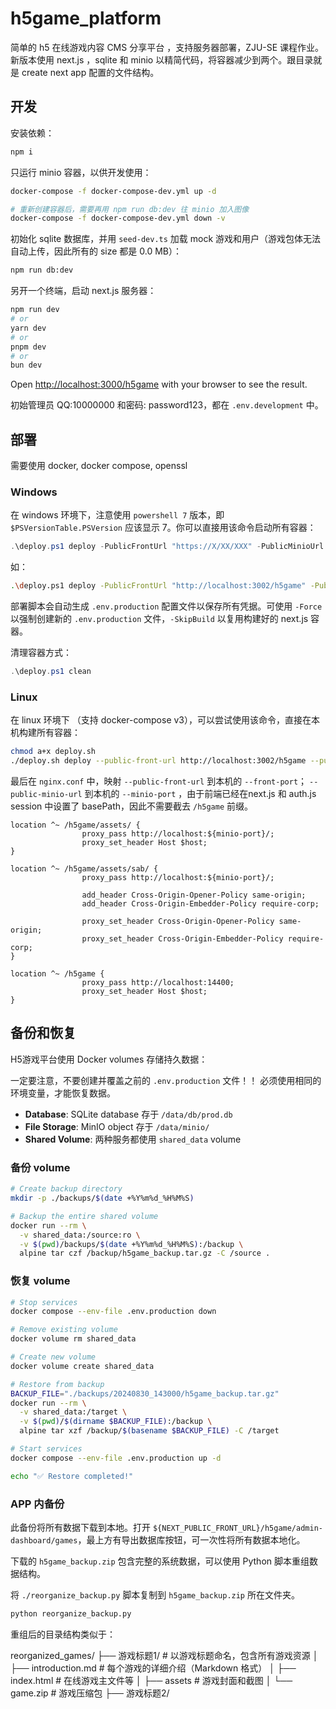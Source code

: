 # h5game_platform

简单的 h5 在线游戏内容 CMS 分享平台 ，支持服务器部署，ZJU-SE 课程作业。新版本使用 next.js ，sqlite 和 minio 以精简代码，将容器减少到两个。跟目录就是 create next app 配置的文件结构。

## 开发

安装依赖：

```bash
npm i
```

只运行 minio 容器，以供开发使用：

```bash
docker-compose -f docker-compose-dev.yml up -d

# 重新创建容器后，需要再用 npm run db:dev 往 minio 加入图像
docker-compose -f docker-compose-dev.yml down -v
```

初始化 sqlite 数据库，并用 `seed-dev.ts` 加载 mock 游戏和用户（游戏包体无法自动上传，因此所有的 size 都是 0.0 MB）：

```bash
npm run db:dev
```

另开一个终端，启动 next.js 服务器：

```bash
npm run dev
# or
yarn dev
# or
pnpm dev
# or
bun dev
```

Open [http://localhost:3000/h5game](http://localhost:3000/h5game) with your browser to see the result.

初始管理员 QQ:10000000 和密码: password123，都在 `.env.development` 中。

## 部署

需要使用 docker, docker compose, openssl

### Windows

在 windows 环境下，注意使用 `powershell 7` 版本，即 `$PSVersionTable.PSVersion` 应该显示 7。你可以直接用该命令启动所有容器：

```powershell
.\deploy.ps1 deploy -PublicFrontUrl "https://X/XX/XXX" -PublicMinioUrl "https://X/XX/XXX/assets" -AdminName "XXX"
```

如：

```bash
.\deploy.ps1 deploy -PublicFrontUrl "http://localhost:3002/h5game" -PublicMinioURL "http://localhost:9000" -AdminName "first_admin" -FrontPort 3002 -MinioPort 9000 -MinioConsolePort 9001
```

部署脚本会自动生成 `.env.production` 配置文件以保存所有凭据。可使用 `-Force` 以强制创建新的 `.env.production` 文件，`-SkipBuild` 以复用构建好的 next.js 容器。

清理容器方式：

```powershell
.\deploy.ps1 clean
```

### Linux

在 linux 环境下 （支持 docker-compose v3），可以尝试使用该命令，直接在本机构建所有容器：

```bash
chmod a+x deploy.sh
./deploy.sh deploy --public-front-url http://localhost:3002/h5game --public-minio-url http://localhost:9000 --admin-name first_admin --front-port 3000 --minio-port 9000 --minio-console-port 9001
```

最后在 `nginx.conf` 中，映射 `--public-front-url` 到本机的 `--front-port`； `--public-minio-url` 到本机的 `--minio-port` ，由于前端已经在next.js 和 auth.js session 中设置了 basePath，因此不需要截去 `/h5game` 前缀。 

```nginx
location ^~ /h5game/assets/ {
                proxy_pass http://localhost:${minio-port}/;
                proxy_set_header Host $host;
}

location ^~ /h5game/assets/sab/ {
                proxy_pass http://localhost:${minio-port}/;
                
                add_header Cross-Origin-Opener-Policy same-origin;
                add_header Cross-Origin-Embedder-Policy require-corp;
                
                proxy_set_header Cross-Origin-Opener-Policy same-origin;
                proxy_set_header Cross-Origin-Embedder-Policy require-corp;
}

location ^~ /h5game {
                proxy_pass http://localhost:14400;
                proxy_set_header Host $host;
}
```


## 备份和恢复

H5游戏平台使用 Docker volumes 存储持久数据：

一定要注意，不要创建并覆盖之前的 `.env.production` 文件！！ 必须使用相同的环境变量，才能恢复数据。

- **Database**: SQLite database 存于 `/data/db/prod.db`
- **File Storage**: MinIO object 存于 `/data/minio/`
- **Shared Volume**: 两种服务都使用 `shared_data` volume

### 备份 volume

```bash
# Create backup directory
mkdir -p ./backups/$(date +%Y%m%d_%H%M%S)

# Backup the entire shared volume
docker run --rm \
  -v shared_data:/source:ro \
  -v $(pwd)/backups/$(date +%Y%m%d_%H%M%S):/backup \
  alpine tar czf /backup/h5game_backup.tar.gz -C /source .
```


### 恢复 volume

```bash
# Stop services
docker compose --env-file .env.production down

# Remove existing volume
docker volume rm shared_data

# Create new volume
docker volume create shared_data

# Restore from backup
BACKUP_FILE="./backups/20240830_143000/h5game_backup.tar.gz"
docker run --rm \
  -v shared_data:/target \
  -v $(pwd)/$(dirname $BACKUP_FILE):/backup \
  alpine tar xzf /backup/$(basename $BACKUP_FILE) -C /target

# Start services
docker compose --env-file .env.production up -d

echo "✅ Restore completed!"
```

### APP 内备份

此备份将所有数据下载到本地。打开 `${NEXT_PUBLIC_FRONT_URL}/h5game/admin-dashboard/games`，最上方有导出数据库按钮，可一次性将所有数据本地化。

下载的 `h5game_backup.zip` 包含完整的系统数据，可以使用 Python 脚本重组数据结构。

将 `./reorganize_backup.py` 脚本复制到 `h5game_backup.zip` 所在文件夹。

```bash
python reorganize_backup.py
```

重组后的目录结构类似于：

reorganized_games/
├── 游戏标题1/              # 以游戏标题命名，包含所有游戏资源
│   ├── introduction.md    # 每个游戏的详细介绍（Markdown 格式）
│   ├── index.html         # 在线游戏主文件等
│   ├── assets             # 游戏封面和截图
│   └── game.zip           # 游戏压缩包
├── 游戏标题2/
